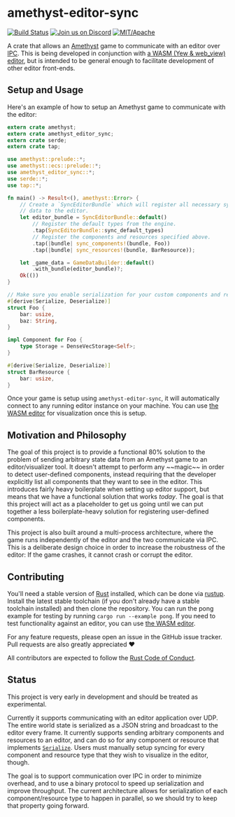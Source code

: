 # amethyst-editor-sync

[![Build Status](https://travis-ci.org/amethyst/amethyst-editor-sync.svg?branch=master)](https://travis-ci.org/amethyst/amethyst-editor-sync)
[![Join us on Discord](https://img.shields.io/discord/425678876929163284.svg?logo=discord)](https://discord.gg/GnP5Whs)
[![MIT/Apache](https://img.shields.io/badge/license-MIT%2FApache-blue.svg)](COPYING.txt)

A crate that allows an [Amethyst] game to communicate with an editor over [IPC]. This is being
developed in conjunction with [a WASM (Yew & web_view) editor][editor], but is intended to be general enough to
facilitate development of other editor front-ends.

## Setup and Usage

Here's an example of how to setup an Amethyst game to communicate with the editor:

```rust
extern crate amethyst;
extern crate amethyst_editor_sync;
extern crate serde;
extern crate tap;

use amethyst::prelude::*;
use amethyst::ecs::prelude::*;
use amethyst_editor_sync::*;
use serde::*;
use tap::*;

fn main() -> Result<(), amethyst::Error> {
    // Create a `SyncEditorBundle` which will register all necessary systems to serialize and send
    // data to the editor.
    let editor_bundle = SyncEditorBundle::default()
        // Register the default types from the engine.
        .tap(SyncEditorBundle::sync_default_types)
        // Register the components and resources specified above.
        .tap(|bundle| sync_components!(bundle, Foo))
        .tap(|bundle| sync_resources!(bundle, BarResource));

    let _game_data = GameDataBuilder::default()
        .with_bundle(editor_bundle)?;
    Ok(())
}

// Make sure you enable serialization for your custom components and resources!
#[derive(Serialize, Deserialize)]
struct Foo {
    bar: usize,
    baz: String,
}

impl Component for Foo {
    type Storage = DenseVecStorage<Self>;
}

#[derive(Serialize, Deserialize)]
struct BarResource {
    bar: usize,
}
```

Once your game is setup using `amethyst-editor-sync`, it will automatically connect to any running
editor instance on your machine. You can use [the WASM editor][editor] for visualization once
this is setup.

## Motivation and Philosophy

The goal of this project is to provide a functional 80% solution to the problem of sending arbitrary
state data from an Amethyst game to an editor/visualizer tool. It doesn't attempt to perform any
\~\~magic\~\~ in order to detect user-defined components, instead requiring that the developer
explicitly list all components that they want to see in the editor. This introduces fairly heavy
boilerplate when setting up editor support, but means that we have a functional solution that works
*today*. The goal is that this project will act as a placeholder to get us going until we can
put together a less boilerplate-heavy solution for registering user-defined components.

This project is also built around a multi-process architecture, where the game runs independently
of the editor and the two communicate via IPC. This is a deliberate design choice in order to
increase the robustness of the editor: If the game crashes, it cannot crash or corrupt the editor.

## Contributing

You'll need a stable version of [Rust] installed, which can be done via [rustup]. Install the
latest stable toolchain (if you don't already have a stable toolchain installed) and then clone
the repository. You can run the pong example for testing by running `cargo run --example pong`.
If you need to test functionality against an editor, you can use [the WASM editor][editor].

For any feature requests, please open an issue in the GitHub issue tracker. Pull requests are also
greatly appreciated :heart:

All contributors are expected to follow the [Rust Code of Conduct].

## Status

This project is very early in development and should be treated as experimental.

Currently it supports communicating with an editor application over UDP. The entire world state
is serialized as a JSON string and broadcast to the editor every frame. It currently supports
sending arbitrary components and resources to an editor, and can do so for any component or
resource that implements [`Serialize`]. Users must manually setup syncing for every component and
resource type that they wish to visualize in the editor, though.

The goal is to support communication over IPC in order to minimize overhead, and to use a binary
protocol to speed up serialization and improve throughput. The current architecture allows for
serialization of each component/resource type to happen in parallel, so we should try to keep that
property going forward.

[Amethyst]: https://www.amethyst.rs/
[IPC]: https://en.wikipedia.org/wiki/Inter-process_communication
[editor]: https://github.com/amethyst/atelier-editor
[Rust]: https://www.rust-lang.org/
[rustup]: https://rustup.rs/
[Rust Code of Conduct]: https://www.rust-lang.org/conduct.html
[`Serialize`]: https://docs.rs/serde/*/serde/trait.Serialize.html
